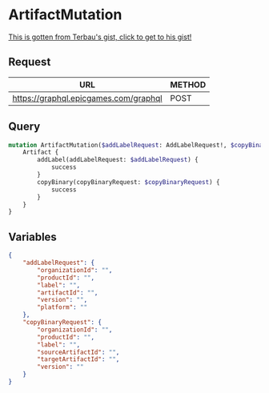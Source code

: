 # ArtifactMutation

[This is gotten from Terbau's gist, click to get to his gist!](https://gist.github.com/Terbau/f36990a1d608f65645206835e708d488)

## Request
| URL | METHOD |
| - | - |
| https://graphql.epicgames.com/graphql | POST |

## Query
```graphql
mutation ArtifactMutation($addLabelRequest: AddLabelRequest!, $copyBinaryRequest: CopyBinaryRequest!) {
    Artifact {
        addLabel(addLabelRequest: $addLabelRequest) {
            success
        }
        copyBinary(copyBinaryRequest: $copyBinaryRequest) {
            success
        }
    }
}
```

## Variables
```json
{
    "addLabelRequest": {
        "organizationId": "",
        "productId": "",
        "label": "",
        "artifactId": "",
        "version": "",
        "platform": ""
    },
    "copyBinaryRequest": {
        "organizationId": "",
        "productId": "",
        "label": "",
        "sourceArtifactId": "",
        "targetArtifactId": "",
        "version": ""
    }
}
```